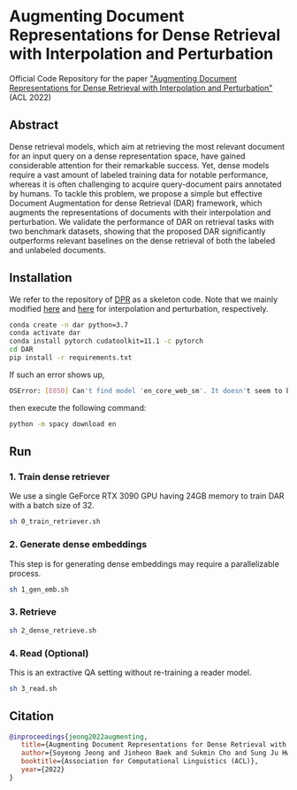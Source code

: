 # Augmenting Document Representations for Dense Retrieval with Interpolation and Perturbation

Official Code Repository for the paper ["Augmenting Document Representations for Dense Retrieval with Interpolation and Perturbation"](https://arxiv.org/abs/2203.07735) (ACL 2022)

## Abstract
Dense retrieval models, which aim at retrieving the most relevant document for an input query on a dense representation space, have gained considerable attention for their remarkable success. Yet, dense models require a vast amount of labeled training data for notable performance, whereas it is often challenging to acquire query-document pairs annotated by humans. To tackle this problem, we propose a simple but effective Document Augmentation for dense Retrieval (DAR) framework, which augments the representations of documents with their interpolation and perturbation. We validate the performance of DAR on retrieval tasks with two benchmark datasets, showing that the proposed DAR significantly outperforms relevant baselines on the dense retrieval of both the labeled and unlabeled documents.

## Installation
We refer to the repository of [DPR](https://github.com/facebookresearch/DPR) as a skeleton code. Note that we mainly modified [here](https://github.com/starsuzi/DAR/blob/main/dar/models/biencoder.py#L413-L491) and [here](https://github.com/starsuzi/DAR/blob/a2c1bf606b372271ac7d8ea7c675b6497f8c1da2/train_dense_encoder.py#L768-L821) for interpolation and perturbation, respectively.

```bash
conda create -n dar python=3.7
conda activate dar
conda install pytorch cudatoolkit=11.1 -c pytorch
cd DAR
pip install -r requirements.txt
```
If such an error shows up,
```bash
OSError: [E050] Can't find model 'en_core_web_sm'. It doesn't seem to be a Python package or a valid path to a data directory.
```
then execute the following command:
```bash
python -m spacy download en
```
## Run

### 1. Train dense retriever

We use a single GeForce RTX 3090 GPU having 24GB memory to train DAR with a batch size of 32.

```bash
sh 0_train_retriever.sh
```
### 2. Generate dense embeddings

This step is for generating dense embeddings may require a parallelizable process.

```bash
sh 1_gen_emb.sh
```
### 3. Retrieve
```bash
sh 2_dense_retrieve.sh
```
### 4. Read (Optional)
This is an extractive QA setting without re-training a reader model.
```bash
sh 3_read.sh
```

## Citation

```BibTex
@inproceedings{jeong2022augmenting,
   title={Augmenting Document Representations for Dense Retrieval with Interpolation and Perturbation},
   author={Soyeong Jeong and Jinheon Baek and Sukmin Cho and Sung Ju Hwang and Jong C. Park},
   booktitle={Association for Computational Linguistics (ACL)},
   year={2022}
}
```
